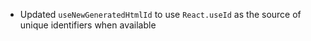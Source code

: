 - Updated `useNewGeneratedHtmlId` to use `React.useId` as the source of unique identifiers when available
